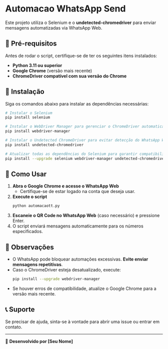 # Automacao WhatsApp Send

Este projeto utiliza o Selenium e o **undetected-chromedriver** para enviar mensagens automatizadas via WhatsApp Web.

## 📌 Pré-requisitos
Antes de rodar o script, certifique-se de ter os seguintes itens instalados:
- **Python 3.11 ou superior**
- **Google Chrome** (versão mais recente)
- **ChromeDriver compatível com sua versão do Chrome**

## 🚀 Instalação

Siga os comandos abaixo para instalar as dependências necessárias:

```sh
# Instalar o Selenium
pip install selenium

# Instalar o WebDriver Manager para gerenciar o ChromeDriver automaticamente
pip install webdriver-manager

# Instalar o Undetected ChromeDriver para evitar detecção do WhatsApp Web
pip install undetected-chromedriver

# Atualizar todas as dependências do Selenium para garantir compatibilidade
pip install --upgrade selenium webdriver-manager undetected-chromedriver
```

## 🔧 Como Usar

1. **Abra o Google Chrome e acesse o WhatsApp Web**
   - Certifique-se de estar logado na conta que deseja usar.
2. **Execute o script**
   ```sh
   python automacaott.py
   ```
3. **Escaneie o QR Code no WhatsApp Web** (caso necessário) e pressione Enter.
4. O script enviará mensagens automaticamente para os números especificados.

## 📌 Observações
- O WhatsApp pode bloquear automações excessivas. **Evite enviar mensagens repetitivas**.
- Caso o ChromeDriver esteja desatualizado, execute:
  ```sh
  pip install --upgrade webdriver-manager
  ```
- Se houver erros de compatibilidade, atualize o Google Chrome para a versão mais recente.

## 📞 Suporte
Se precisar de ajuda, sinta-se à vontade para abrir uma issue ou entrar em contato.

---
🚀 **Desenvolvido por [Seu Nome]**

